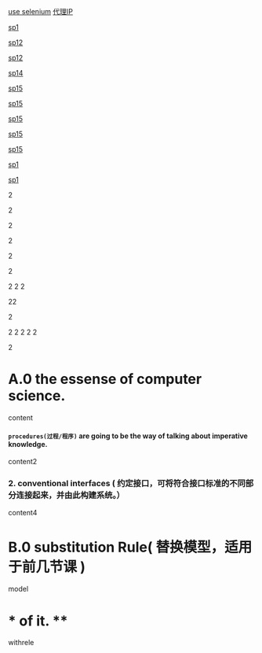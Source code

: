 [use selenium](http://www.santostang.com/2018/07/15/4-3-%E9%80%9A%E8%BF%87selenium-%E6%A8%A1%E6%8B%9F%E6%B5%8F%E8%A7%88%E5%99%A8%E6%8A%93%E5%8F%96/)
[代理IP](https://www.xicidaili.com/wt/)

[sp1](#A.0-the-essense-of-computer-science.)


[sp12](#`procedures过程/程序`-are-going-to-be-the-way-of-talking-about-imperative-knowledge.)


[sp12](#procedures过程/程序-are-going-to-be-the-way-of-talking-about-imperative-knowledge.)


[sp14](#2.-conventional-interfaces--约定接口，可将符合接口标准的不同部分连接起来，并由此构建系统。)


[sp15](#\*-of-it.-\**)


[sp15](#-of-it.-*)


[sp15](#\*-of-it.-\*)


[sp15](#-of-it.-)


[sp15](#of-it.)


[sp1]()


[sp1]()

2

2


2




2




2

2



2
2
2



22

2

2
2
2
2
2

2

# A.0 the essense of computer science.
content

#### `procedures(过程/程序)` are going to be the way of talking about imperative knowledge.
content2

### 2. conventional interfaces ( 约定接口，可将符合接口标准的不同部分连接起来，并由此构建系统。）
content4

# B.0 substitution Rule( 替换模型，适用于前几节课 )
model

# \* of it. \**
withrele
